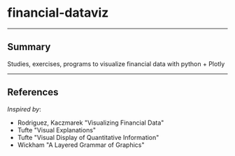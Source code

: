 # financial-dataviz

---

## Summary
Studies, exercises, programs to visualize financial data with python + Plotly


---

## References

_Inspired by_:

* Rodriguez, Kaczmarek "Visualizing Financial Data"
* Tufte "Visual Explanations"
* Tufte "Visual Display of Quantitative Information"
* Wickham "A Layered Grammar of Graphics"


